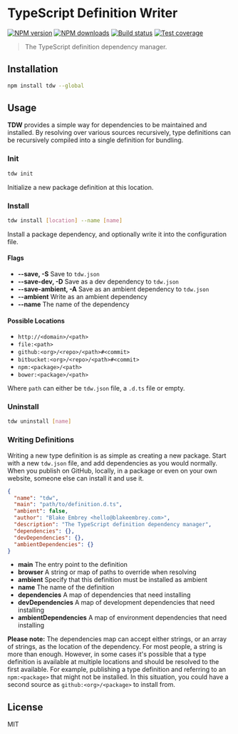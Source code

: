 # TypeScript Definition Writer

[![NPM version][npm-image]][npm-url]
[![NPM downloads][downloads-image]][downloads-url]
[![Build status][travis-image]][travis-url]
[![Test coverage][coveralls-image]][coveralls-url]

> The TypeScript definition dependency manager.

## Installation

```sh
npm install tdw --global
```

## Usage

**TDW** provides a simple way for dependencies to be maintained and installed. By resolving over various sources recursively, type definitions can be recursively compiled into a single definition for bundling.

### Init

```sh
tdw init
```

Initialize a new package definition at this location.

### Install

```sh
tdw install [location] --name [name]
```

Install a package dependency, and optionally write it into the configuration file.

#### Flags

* **--save, -S** Save to `tdw.json`
* **--save-dev, -D** Save as a dev dependency to `tdw.json`
* **--save-ambient, -A** Save as an ambient dependency to `tdw.json`
* **--ambient** Write as an ambient dependency
* **--name** The name of the dependency

#### Possible Locations

* `http://<domain>/<path>`
* `file:<path>`
* `github:<org>/<repo>/<path>#<commit>`
* `bitbucket:<org>/<repo>/<path>#<commit>`
* `npm:<package>/<path>`
* `bower:<package>/<path>`

Where `path` can either be `tdw.json` file, a `.d.ts` file or empty.

### Uninstall

```sh
tdw uninstall [name]
```

### Writing Definitions

Writing a new type definition is as simple as creating a new package. Start with a new `tdw.json` file, and add dependencies as you would normally. When you publish on GitHub, locally, in a package or even on your own website, someone else can install it and use it.

```json
{
  "name": "tdw",
  "main": "path/to/definition.d.ts",
  "ambient": false,
  "author": "Blake Embrey <hello@blakeembrey.com>",
  "description": "The TypeScript definition dependency manager",
  "dependencies": {},
  "devDependencies": {},
  "ambientDependencies": {}
}
```

* **main** The entry point to the definition
* **browser** A string or map of paths to override when resolving
* **ambient** Specify that this definition must be installed as ambient
* **name** The name of the definition
* **dependencies** A map of dependencies that need installing
* **devDependencies** A map of development dependencies that need installing
* **ambientDependencies** A map of environment dependencies that need installing

**Please note:** The dependencies map can accept either strings, or an array of strings, as the location of the dependency. For most people, a string is more than enough. However, in some cases it's possible that a type definition is available at multiple locations and should be resolved to the first available. For example, publishing a type definition and referring to an `npm:<package>` that might not be installed. In this situation, you could have a second source as `github:<org>/<package>` to install from.

## License

MIT

[npm-image]: https://img.shields.io/npm/v/tdw.svg?style=flat
[npm-url]: https://npmjs.org/package/tdw
[downloads-image]: https://img.shields.io/npm/dm/tdw.svg?style=flat
[downloads-url]: https://npmjs.org/package/tdw
[travis-image]: https://img.shields.io/travis/TypedWriter/cli.svg?style=flat
[travis-url]: https://travis-ci.org/TypedWriter/cli
[coveralls-image]: https://img.shields.io/coveralls/TypedWriter/cli.svg?style=flat
[coveralls-url]: https://coveralls.io/r/TypedWriter/cli?branch=master
